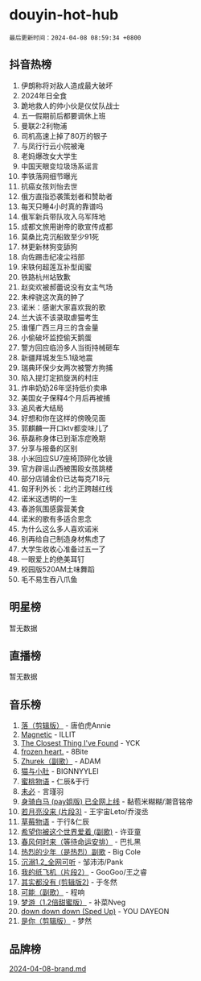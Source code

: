 # douyin-hot-hub

`最后更新时间：2024-04-08 08:59:34 +0800`

## 抖音热榜

1. 伊朗称将对敌人造成最大破坏
1. 2024年日全食
1. 跪地救人的帅小伙是仪仗队战士
1. 五一假期前后都要调休上班
1. 曼联2:2利物浦
1. 司机高速上掉了80万的银子
1. 与凤行行云小院被淹
1. 老妈爆改女大学生
1. 中国天眼变垃圾场系谣言
1. 李铁落网细节曝光
1. 抗癌女孩刘怡去世
1. 俄方直指恐袭策划者和赞助者
1. 每天只睡4小时真的靠谱吗
1. 俄军新兵带队攻入乌军阵地
1. 成都文旅用谢帝的歌宣传成都
1. 莫桑比克沉船致至少91死
1. 林更新林狗变舔狗
1. 向佐踢击纪凌尘裆部
1. 宋轶何超莲互补型闺蜜
1. 铁路杭州站致歉
1. 赵奕欢被郝蕾说没有女主气场
1. 朱梓骁这次真的肿了
1. 诺米：感谢大家喜欢我的歌
1. 兰大该不该录取虐猫考生
1. 谁懂广西三月三的含金量
1. 小偷破坏监控偷天鹅蛋
1. 警方回应临汾多人当街持械砸车
1. 新疆拜城发生5.1级地震
1. 瑞典环保少女两次被警方拘捕
1. 陷入提灯定损旋涡的村庄
1. 炸串奶奶26年坚持低价卖串
1. 美国女子保释4个月后再被捕
1. 追风者大结局
1. 好想和你在这样的傍晚见面
1. 郭麒麟一开口ktv都变味儿了
1. 蔡磊称身体已到渐冻症晚期
1. 分享与报备的区别
1. 小米回应SU7座椅顶碎化妆镜
1. 官方辟谣山西被围殴女孩跳楼
1. 部分店铺金价已达每克718元
1. 匈牙利外长：北约正跨越红线
1. 诺米这透明的一生
1. 春游氛围感露营美食
1. 诺米的歌有多适合思念
1. 为什么这么多人喜欢诺米
1. 别再给自己制造身材焦虑了
1. 大学生收收心准备过五一了
1. 一眼爱上的绝美耳钉
1. 校园版520AM土味舞蹈
1. 毛不易生吞八爪鱼

## 明星榜

暂无数据

## 直播榜

暂无数据

## 音乐榜

1. [落（剪辑版）](https://sf5-hl-cdn-tos.douyinstatic.com/obj/tos-cn-ve-2774/o0h6HvN1BBbli9LtU3i5fQIleBQMF5Cg4TZmmC) - 唐伯虎Annie
1. [Magnetic](https://sf5-hl-cdn-tos.douyinstatic.com/obj/tos-cn-ve-2774/oAQCYdBNZfLACGDmVFAsfAtpy32tqErgQ3XgBN) - ILLIT
1. [The Closest Thing I've Found](https://sf5-hl-cdn-tos.douyinstatic.com/obj/tos-cn-ve-2774/514ab5d9146f4d2ca454b7adff8e5e4d) - YCK
1. [frozen heart.](https://sf5-hl-cdn-tos.douyinstatic.com/obj/tos-cn-ve-2774/oIIWJfyjIACZA9zQMtnJ6hQQhFC4vhCupoRBsO) - 8Bite
1. [Zhurek（副歌）](https://sf6-cdn-tos.douyinstatic.com/obj/tos-cn-ve-2774/ooQm8FBZQDlf0btEYgVpCcSCQfrdJGBEKZYBGS) - ADAM
1. [猫与小肚](https://sf5-hl-cdn-tos.douyinstatic.com/obj/tos-cn-ve-2774/osZeoClMECgK8DYl6VebABgbchEtPYQjZEnRtd) - BIGNNYYLEI
1. [蜜桃物语](https://sf3-cdn-tos.douyinstatic.com/obj/tos-cn-ve-2774/oIhOSCZtIACtYU4XQkngiW9kCBfVD1Fz9IYeqL) - 仁辰&于行
1. [未必](https://sf3-cdn-tos.douyinstatic.com/obj/tos-cn-ve-2774/ogntQMFnKQDZUgTCYuJgfLEtleYZZFxBQqhhFB) - 言瑾羽
1. [身骑白马 (pay姐版) 已全网上线](https://sf5-hl-cdn-tos.douyinstatic.com/obj/tos-cn-ve-2774/oQLO5ZgLsFkaDhdIIveF2zUCgfweY0gWaH4AQG) - 黏苞米糊糊/潮音铭帝
1. [若月亮没来 (片段3)](https://sf6-cdn-tos.douyinstatic.com/obj/tos-cn-ve-2774/okfyEUsGW1B1ovJi5JiN9IjvAT2lMwA054GoEB) - 王宇宙Leto/乔浚丞
1. [草莓物语](https://sf5-hl-cdn-tos.douyinstatic.com/obj/tos-cn-ve-2774/okynhJ7jEAIIZBfsLgYMEI8QC3WbQNN66RKzhT) - 于行&仁辰
1. [希望你被这个世界爱着 (副歌)](https://sf6-cdn-tos.douyinstatic.com/obj/tos-cn-ve-2774/oUHCmWQfZlE3QQBKBeD8rCFLpJzPgCpImhsxMt) - 许亚童
1. [春风何时来（等待命运安排）](https://sf5-hl-cdn-tos.douyinstatic.com/obj/tos-cn-ve-2774/oICBNbD3gelMfB4WgiD1KI2jQtXZE2FgHLwtsl) - 巴扎黑
1. [热烈的少年（是热烈）副歌](https://sf3-cdn-tos.douyinstatic.com/obj/tos-cn-ve-2774/owVNI0CLDAUMtSz6TEYvfFBFL4UDFFhLfgK8fa) - Big Cole
1. [沉溺1.2_全网可听](https://sf5-hl-cdn-tos.douyinstatic.com/obj/tos-cn-ve-2774/ok2QoiBqsWAX9McZmWiI9gAB0EzwD4Xj6yfmtH) - 邹沛沛/Pank
1. [我的纸飞机（片段2）](https://sf5-hl-cdn-tos.douyinstatic.com/obj/tos-cn-ve-2774/oM2ZrKcg2CD5AeRB2gkeXOFB1IxAGJdZPazYHf) - GooGoo/王之睿
1. [其实都没有 (剪辑版2)](https://sf3-cdn-tos.douyinstatic.com/obj/tos-cn-ve-2774/oEBNQenHZtBhxYjGgUDQk0BCHTigQafgFlbQ7k) - 于冬然
1. [可能（副歌）](https://sf3-cdn-tos.douyinstatic.com/obj/tos-cn-ve-2774/cde1731888894259b333569393c2fb51) - 程响
1. [梦游（1.2倍甜蜜版）](https://sf3-cdn-tos.douyinstatic.com/obj/tos-cn-ve-2774/o4gyAUm8hwufoEABmwVIiQtHsFuGzAEEWtNMzo) - 补菜Nveg
1. [down down down (Sped Up)](https://sf5-hl-cdn-tos.douyinstatic.com/obj/tos-cn-ve-2774/ow80iABiXIO9DsFwK6WeZKMaJRi3BPJAotDy8m) - YOU DAYEON
1. [是你（剪辑版）](https://sf3-cdn-tos.douyinstatic.com/obj/tos-cn-ve-2774/46019dae783c4c969944217fe1cfafc4) - 梦然

## 品牌榜

[2024-04-08-brand.md](2024-04-08-brand.md)

